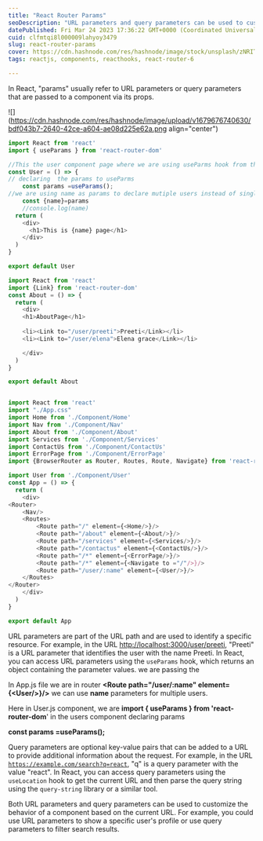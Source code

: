 ```yaml
---
title: "React Router Params"
seoDescription: "URL parameters and query parameters can be used to customize the behavior of a component based on the current URL. For example, you could use URL parameters"
datePublished: Fri Mar 24 2023 17:36:22 GMT+0000 (Coordinated Universal Time)
cuid: clfmtqi8l000009lahyoy3479
slug: react-router-params
cover: https://cdn.hashnode.com/res/hashnode/image/stock/unsplash/zNRITe8NPqY/upload/679d92c26bd44af50e93ca73d2d6d7d2.jpeg
tags: reactjs, components, reacthooks, react-router-6

---
```


In React, "params" usually refer to URL parameters or query parameters that are passed to a component via its props.

![](https://cdn.hashnode.com/res/hashnode/image/upload/v1679676740630/bdf043b7-2640-42ce-a604-ae08d225e62a.png align="center")

```javascript
import React from 'react'
import { useParams } from 'react-router-dom'

//This the user component page where we are using useParms hook from the react routerdom 
const User = () => {
// declaring  the params to useParms
    const params =useParams();
//we are using name as params to declare mutiple users instead of single user
    const {name}=params
    //console.log(name)
  return (
    <div>
      <h1>This is {name} page</h1>
    </div>
  )
}

export default User
```

```javascript
import React from 'react'
import {Link} from 'react-router-dom' 
const About = () => {
  return (
    <div>
    <h1>AboutPage</h1>
  
    <li><Link to="/user/preeti">Preeti</Link></li>
    <li><Link to="/user/elena">Elena grace</Link></li>

    </div>
  )
}

export default About
```

```javascript

import React from 'react'
import "./App.css"
import Home from './Component/Home'
import Nav from './Component/Nav'
import About from './Component/About'
import Services from './Component/Services'
import ContactUs from './Component/ContactUs'
import ErrorPage from './Component/ErrorPage'
import {BrowserRouter as Router, Routes, Route, Navigate} from 'react-router-dom'

import User from './Component/User'
const App = () => {
  return (
    <div>
<Router>
    <Nav/>
    <Routes>
        <Route path="/" element={<Home/>}/>
        <Route path="/about" element={<About/>}/>
        <Route path="/services" element={<Services/>}/>
        <Route path="/contactus" element={<ContactUs/>}/>
        <Route path="/*" element={<ErrorPage/>}/>
        <Route path="/*" element={<Navigate to ="/"/>}/>
        <Route path="/user/:name" element={<User/>}/>
    </Routes>
</Router>
    </div>
  )
}

export default App
```

URL parameters are part of the URL path and are used to identify a specific resource. For example, in the URL [http://localhost:3000/user/preeti](http://localhost:3000/user/preeti), "Preeti" is a URL parameter that identifies the user with the name Preeti. In React, you can access URL parameters using the `useParams` hook, which returns an object containing the parameter values. we are passing the

In App.js file we are in router **&lt;Route path="/user/:name" element={&lt;User/&gt;}/&gt;** we can use **name** parameters for multiple users.

Here in User.js component, we are **import { useParams } from 'react-router-dom**' in the users component declaring params

**const params =useParams();**

Query parameters are optional key-value pairs that can be added to a URL to provide additional information about the request. For example, in the URL [`https://example.com/search?q=react`](https://example.com/search?q=react), "q" is a query parameter with the value "react". In React, you can access query parameters using the `useLocation` hook to get the current URL and then parse the query string using the `query-string` library or a similar tool.

Both URL parameters and query parameters can be used to customize the behavior of a component based on the current URL. For example, you could use URL parameters to show a specific user's profile or use query parameters to filter search results.